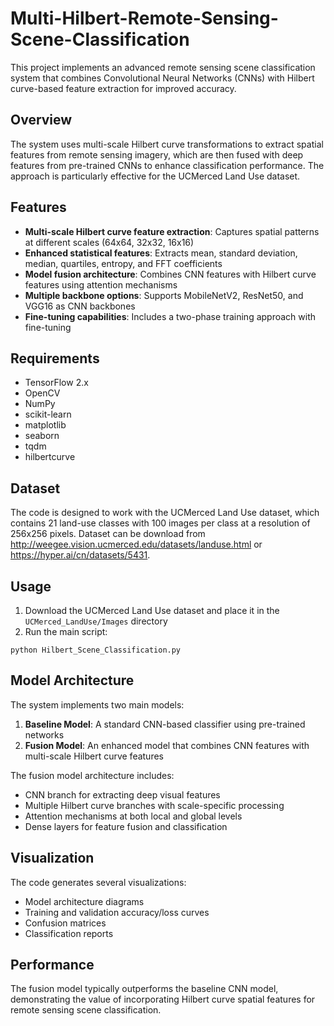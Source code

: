# Multi-Hilbert-Remote-Sensing-Scene-Classification

This project implements an advanced remote sensing scene classification system that combines Convolutional Neural Networks (CNNs) with Hilbert curve-based feature extraction for improved accuracy.

## Overview

The system uses multi-scale Hilbert curve transformations to extract spatial features from remote sensing imagery, which are then fused with deep features from pre-trained CNNs to enhance classification performance. The approach is particularly effective for the UCMerced Land Use dataset.

## Features

- **Multi-scale Hilbert curve feature extraction**: Captures spatial patterns at different scales (64x64, 32x32, 16x16)
- **Enhanced statistical features**: Extracts mean, standard deviation, median, quartiles, entropy, and FFT coefficients
- **Model fusion architecture**: Combines CNN features with Hilbert curve features using attention mechanisms
- **Multiple backbone options**: Supports MobileNetV2, ResNet50, and VGG16 as CNN backbones
- **Fine-tuning capabilities**: Includes a two-phase training approach with fine-tuning

## Requirements

- TensorFlow 2.x
- OpenCV
- NumPy
- scikit-learn
- matplotlib
- seaborn
- tqdm
- hilbertcurve

## Dataset

The code is designed to work with the UCMerced Land Use dataset, which contains 21 land-use classes with 100 images per class at a resolution of 256x256 pixels.
Dataset can be download from http://weegee.vision.ucmerced.edu/datasets/landuse.html or https://hyper.ai/cn/datasets/5431.

## Usage

1. Download the UCMerced Land Use dataset and place it in the `UCMerced_LandUse/Images` directory
2. Run the main script:

```
python Hilbert_Scene_Classification.py
```

## Model Architecture

The system implements two main models:
1. **Baseline Model**: A standard CNN-based classifier using pre-trained networks
2. **Fusion Model**: An enhanced model that combines CNN features with multi-scale Hilbert curve features

The fusion model architecture includes:
- CNN branch for extracting deep visual features
- Multiple Hilbert curve branches with scale-specific processing
- Attention mechanisms at both local and global levels
- Dense layers for feature fusion and classification

## Visualization

The code generates several visualizations:
- Model architecture diagrams
- Training and validation accuracy/loss curves
- Confusion matrices
- Classification reports

## Performance

The fusion model typically outperforms the baseline CNN model, demonstrating the value of incorporating Hilbert curve spatial features for remote sensing scene classification.
